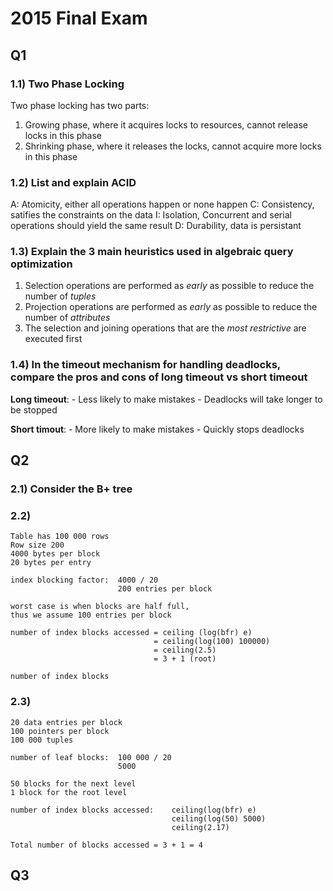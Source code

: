 # 2015 Final Exam

## Q1

### 1.1) Two Phase Locking

Two phase locking has two parts:

1. Growing phase, where it acquires locks to resources, cannot release locks in this phase
2. Shrinking phase, where it releases the locks, cannot acquire more locks in this phase

### 1.2) List and explain ACID

A: Atomicity, either all operations happen or none happen
C: Consistency, satifies the constraints on the data
I: Isolation, Concurrent and serial operations should yield the same result
D: Durability, data is persistant

### 1.3) Explain the 3 main heuristics used in algebraic query optimization

1. Selection operations are performed as _early_ as possible to reduce the number of _tuples_
2. Projection operations are performed as _early_ as possible to reduce the number of _attributes_
3. The selection and joining operations that are the _most restrictive_ are executed first

### 1.4) In the timeout mechanism for handling deadlocks, compare the pros and cons of long timeout vs short timeout

__Long timeout__:
    - Less likely to make mistakes
    - Deadlocks will take longer to be stopped

__Short timout__:
    - More likely to make mistakes
    - Quickly stops deadlocks

## Q2

### 2.1) Consider the B+ tree

### 2.2)

```
Table has 100 000 rows
Row size 200
4000 bytes per block
20 bytes per entry

index blocking factor:  4000 / 20
                        200 entries per block 

worst case is when blocks are half full, 
thus we assume 100 entries per block

number of index blocks accessed = ceiling (log(bfr) e)
                                = ceiling(log(100) 100000)
                                = ceiling(2.5)
                                = 3 + 1 (root)

number of index blocks

```

### 2.3)

```
20 data entries per block
100 pointers per block
100 000 tuples

number of leaf blocks:  100 000 / 20
                        5000

50 blocks for the next level
1 block for the root level

number of index blocks accessed:    ceiling(log(bfr) e)
                                    ceiling(log(50) 5000)
                                    ceiling(2.17)

Total number of blocks accessed = 3 + 1 = 4
```

## Q3


